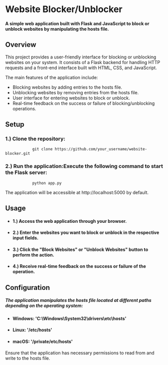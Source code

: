 # Website Blocker/Unblocker
#### A simple web application built with Flask and JavaScript to block or unblock websites by manipulating the hosts file.

## Overview
This project provides a user-friendly interface for blocking or unblocking websites on your system. It consists of a Flask backend for handling HTTP requests and a front-end interface built with HTML, CSS, and JavaScript.

The main features of the application include:
* Blocking websites by adding entries to the hosts file.
* Unblocking websites by removing entries from the hosts file.
* User interface for entering websites to block or unblock.
* Real-time feedback on the success or failure of blocking/unblocking operations.

## Setup
### 1.) Clone the repository:
                git clone https://github.com/your_username/website-blocker.git
### 2.) Run the application:Execute the following command to start the Flask server:
                python app.py
The application will be accessible at http://localhost:5000 by default.

## Usage
* ####  1.) Access the web application through your browser.
* ####  2.) Enter the websites you want to block or unblock in the respective input fields.
* ####  3.) Click the "Block Websites" or "Unblock Websites" button to perform the action.
* ####  4.) Receive real-time feedback on the success or failure of the operation.

## Configuration
##### The application manipulates the hosts file located at different paths depending on the operating system:
* ####  Windows: 'C:\Windows\System32\drivers\etc\hosts'
* ####  Linux: '/etc/hosts'
* ####  macOS: '/private/etc/hosts'
Ensure that the application has necessary permissions to read from and write to the hosts file.
